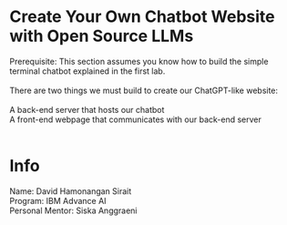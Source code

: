 # Create Your Own Chatbot Website with Open Source LLMs

Prerequisite: This section assumes you know how to build the simple terminal chatbot explained in the first lab.<br>
<br>
There are two things we must build to create our ChatGPT-like website:<br>
<br>
A back-end server that hosts our chatbot<br>
A front-end webpage that communicates with our back-end server
<br>
<br>

# Info
Name: David Hamonangan Sirait<br>
Program: IBM Advance AI<br>
Personal Mentor: Siska Anggraeni<br>
<br>


